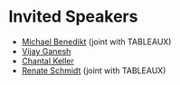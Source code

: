 # Invited Speakers

- [Michael Benedikt](https://www.cs.ox.ac.uk/people/michael.benedikt/) (joint with TABLEAUX)
- [Vijay Ganesh](https://ece.uwaterloo.ca/~vganesh/)
- [Chantal Keller](https://www.lri.fr/~keller/index-en.html)
- [Renate Schmidt](http://www.cs.man.ac.uk/~schmidt/) (joint with TABLEAUX)
